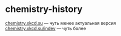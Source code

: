 # chemistry-history
<p>
  <a href="https://chemistry.xkcd.su/">chemistry.xkcd.su</a> &mdash; чуть менее актуальная версия<br>
  <a href="https://chemistry.xkcd.su/indev/">chemistry.xkcd.su/indev</a> &mdash; чуть более
</p>

